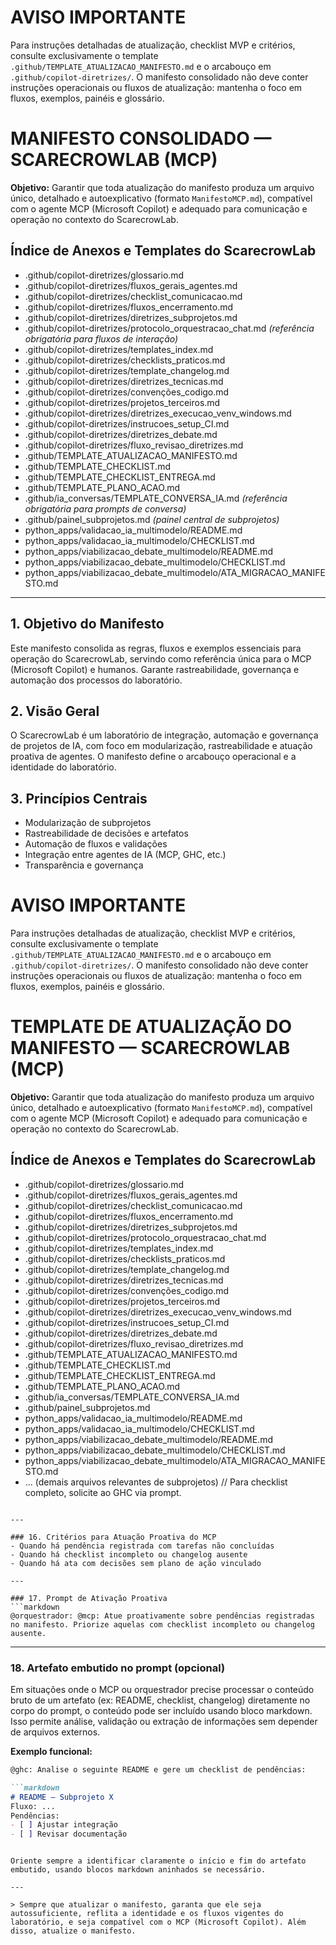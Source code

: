 # AVISO IMPORTANTE

Para instruções detalhadas de atualização, checklist MVP e critérios, consulte exclusivamente o template `.github/TEMPLATE_ATUALIZACAO_MANIFESTO.md` e o arcabouço em `.github/copilot-diretrizes/`. O manifesto consolidado não deve conter instruções operacionais ou fluxos de atualização: mantenha o foco em fluxos, exemplos, painéis e glossário.

# MANIFESTO CONSOLIDADO — SCARECROWLAB (MCP)

**Objetivo:** Garantir que toda atualização do manifesto produza um arquivo único, detalhado e autoexplicativo (formato `ManifestoMCP.md`), compatível com o agente MCP (Microsoft Copilot) e adequado para comunicação e operação no contexto do ScarecrowLab.

## Índice de Anexos e Templates do ScarecrowLab

- .github/copilot-diretrizes/glossario.md
- .github/copilot-diretrizes/fluxos_gerais_agentes.md
- .github/copilot-diretrizes/checklist_comunicacao.md
- .github/copilot-diretrizes/fluxos_encerramento.md
- .github/copilot-diretrizes/diretrizes_subprojetos.md
- .github/copilot-diretrizes/protocolo_orquestracao_chat.md *(referência obrigatória para fluxos de interação)*
- .github/copilot-diretrizes/templates_index.md
- .github/copilot-diretrizes/checklists_praticos.md
- .github/copilot-diretrizes/template_changelog.md
- .github/copilot-diretrizes/diretrizes_tecnicas.md
- .github/copilot-diretrizes/convenções_codigo.md
- .github/copilot-diretrizes/projetos_terceiros.md
- .github/copilot-diretrizes/diretrizes_execucao_venv_windows.md
- .github/copilot-diretrizes/instrucoes_setup_CI.md
- .github/copilot-diretrizes/diretrizes_debate.md
- .github/copilot-diretrizes/fluxo_revisao_diretrizes.md
- .github/TEMPLATE_ATUALIZACAO_MANIFESTO.md
- .github/TEMPLATE_CHECKLIST.md
- .github/TEMPLATE_CHECKLIST_ENTREGA.md
- .github/TEMPLATE_PLANO_ACAO.md
- .github/ia_conversas/TEMPLATE_CONVERSA_IA.md *(referência obrigatória para prompts de conversa)*
- .github/painel_subprojetos.md *(painel central de subprojetos)*
- python_apps/validacao_ia_multimodelo/README.md
- python_apps/validacao_ia_multimodelo/CHECKLIST.md
- python_apps/viabilizacao_debate_multimodelo/README.md
- python_apps/viabilizacao_debate_multimodelo/CHECKLIST.md
- python_apps/viabilizacao_debate_multimodelo/ATA_MIGRACAO_MANIFESTO.md

---

## 1. Objetivo do Manifesto
Este manifesto consolida as regras, fluxos e exemplos essenciais para operação do ScarecrowLab, servindo como referência única para o MCP (Microsoft Copilot) e humanos. Garante rastreabilidade, governança e automação dos processos do laboratório.

## 2. Visão Geral
O ScarecrowLab é um laboratório de integração, automação e governança de projetos de IA, com foco em modularização, rastreabilidade e atuação proativa de agentes. O manifesto define o arcabouço operacional e a identidade do laboratório.

## 3. Princípios Centrais
- Modularização de subprojetos
- Rastreabilidade de decisões e artefatos
- Automação de fluxos e validações
- Integração entre agentes de IA (MCP, GHC, etc.)
- Transparência e governança

# AVISO IMPORTANTE

Para instruções detalhadas de atualização, checklist MVP e critérios, consulte exclusivamente o template `.github/TEMPLATE_ATUALIZACAO_MANIFESTO.md` e o arcabouço em `.github/copilot-diretrizes/`. O manifesto consolidado não deve conter instruções operacionais ou fluxos de atualização: mantenha o foco em fluxos, exemplos, painéis e glossário.

# TEMPLATE DE ATUALIZAÇÃO DO MANIFESTO — SCARECROWLAB (MCP)

**Objetivo:** Garantir que toda atualização do manifesto produza um arquivo único, detalhado e autoexplicativo (formato `ManifestoMCP.md`), compatível com o agente MCP (Microsoft Copilot) e adequado para comunicação e operação no contexto do ScarecrowLab.

## Índice de Anexos e Templates do ScarecrowLab

- .github/copilot-diretrizes/glossario.md
- .github/copilot-diretrizes/fluxos_gerais_agentes.md
- .github/copilot-diretrizes/checklist_comunicacao.md
- .github/copilot-diretrizes/fluxos_encerramento.md
- .github/copilot-diretrizes/diretrizes_subprojetos.md
- .github/copilot-diretrizes/protocolo_orquestracao_chat.md
- .github/copilot-diretrizes/templates_index.md
- .github/copilot-diretrizes/checklists_praticos.md
- .github/copilot-diretrizes/template_changelog.md
- .github/copilot-diretrizes/diretrizes_tecnicas.md
- .github/copilot-diretrizes/convenções_codigo.md
- .github/copilot-diretrizes/projetos_terceiros.md
- .github/copilot-diretrizes/diretrizes_execucao_venv_windows.md
- .github/copilot-diretrizes/instrucoes_setup_CI.md
- .github/copilot-diretrizes/diretrizes_debate.md
- .github/copilot-diretrizes/fluxo_revisao_diretrizes.md
- .github/TEMPLATE_ATUALIZACAO_MANIFESTO.md
- .github/TEMPLATE_CHECKLIST.md
- .github/TEMPLATE_CHECKLIST_ENTREGA.md
- .github/TEMPLATE_PLANO_ACAO.md
- .github/ia_conversas/TEMPLATE_CONVERSA_IA.md
- .github/painel_subprojetos.md
- python_apps/validacao_ia_multimodelo/README.md
- python_apps/validacao_ia_multimodelo/CHECKLIST.md
- python_apps/viabilizacao_debate_multimodelo/README.md
- python_apps/viabilizacao_debate_multimodelo/CHECKLIST.md
- python_apps/viabilizacao_debate_multimodelo/ATA_MIGRACAO_MANIFESTO.md
- ... (demais arquivos relevantes de subprojetos)
// Para checklist completo, solicite ao GHC via prompt.
```

---

### 16. Critérios para Atuação Proativa do MCP
- Quando há pendência registrada com tarefas não concluídas
- Quando há checklist incompleto ou changelog ausente
- Quando há ata com decisões sem plano de ação vinculado

---

### 17. Prompt de Ativação Proativa
```markdown
@orquestrador: @mcp: Atue proativamente sobre pendências registradas no manifesto. Priorize aquelas com checklist incompleto ou changelog ausente.
```

---

### 18. Artefato embutido no prompt (opcional)
Em situações onde o MCP ou orquestrador precise processar o conteúdo bruto de um artefato (ex: README, checklist, changelog) diretamente no corpo do prompt, o conteúdo pode ser incluído usando bloco markdown. Isso permite análise, validação ou extração de informações sem depender de arquivos externos.

**Exemplo funcional:**
```markdown
@ghc: Analise o seguinte README e gere um checklist de pendências:

```markdown
# README — Subprojeto X
Fluxo: ...
Pendências:
- [ ] Ajustar integração
- [ ] Revisar documentação
```
```

Oriente sempre a identificar claramente o início e fim do artefato embutido, usando blocos markdown aninhados se necessário.

---

> Sempre que atualizar o manifesto, garanta que ele seja autossuficiente, reflita a identidade e os fluxos vigentes do laboratório, e seja compatível com o MCP (Microsoft Copilot). Além disso, atualize o manifesto.


